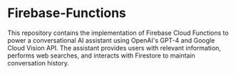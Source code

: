 # Firebase-Functions
This repository contains the implementation of Firebase Cloud Functions to power a conversational AI assistant using OpenAI's GPT-4 and Google Cloud Vision API. The assistant provides users with relevant information, performs web searches, and interacts with Firestore to maintain conversation history.
